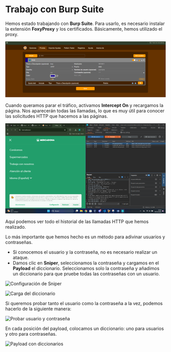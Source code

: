 # Trabajo con Burp Suite

Hemos estado trabajando con **Burp Suite**. Para usarlo, es necesario instalar la extensión **FoxyProxy** y los certificados. Básicamente, hemos utilizado el proxy.

![alt text](image.png)

Cuando queramos parar el tráfico, activamos **Intercept On** y recargamos la página. Nos aparecerán todas las llamadas, lo que es muy útil para conocer las solicitudes HTTP que hacemos a las páginas.

![alt text](image-1.png)

Aquí podemos ver todo el historial de las llamadas HTTP que hemos realizado. 

Lo más importante que hemos hecho es un método para adivinar usuarios y contraseñas.

- Si conocemos el usuario y la contraseña, no es necesario realizar un ataque.
- Damos clic en **Sniper**, seleccionamos la contraseña y cargamos en el **Payload** el diccionario. Seleccionamos solo la contraseña y añadimos un diccionario para que pruebe todas las contraseñas con un usuario.

![Configuración de Sniper](image-2.png)

![Carga del diccionario](image-3.png)

Si queremos probar tanto el usuario como la contraseña a la vez, podemos hacerlo de la siguiente manera:

![Probar usuario y contraseña](image-4.png)

En cada posición del payload, colocamos un diccionario: uno para usuarios y otro para contraseñas.

![Payload con diccionarios](image-5.png)
